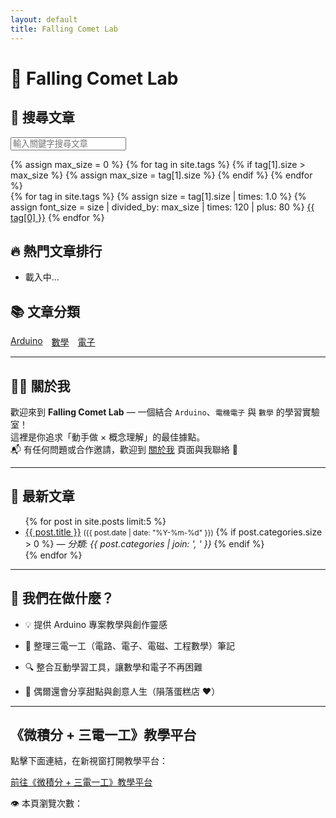 ```yaml
---
layout: default
title: Falling Comet Lab
---
```

<script type="module" src="/assets/js/viewCounter.js"></script>
# 🌠 Falling Comet Lab
<section>
  <h2>🔎 搜尋文章</h2>
  <input type="text" id="search-input" placeholder="輸入關鍵字搜尋文章">
  <ul id="search-results"></ul>
</section>

<section>
{% assign max_size = 0 %}
{% for tag in site.tags %}
  {% if tag[1].size > max_size %}
    {% assign max_size = tag[1].size %}
  {% endif %}
{% endfor %}

<div id="tag-cloud">
  {% for tag in site.tags %}
    {% assign size = tag[1].size | times: 1.0 %}
    {% assign font_size = size | divided_by: max_size | times: 120 | plus: 80 %}
    <a href="{{ site.baseurl }}/tags/{{ tag[0] }}" style="font-size: {{ font_size | round }}%;">{{ tag[0] }}</a>
  {% endfor %}
</div>
</section>

<script>
  const posts = [
    {% for post in site.posts %}
    {
      title: "{{ post.title | escape }}",
      url: "{{ post.url }}",
      content: "{{ post.content | strip_html | strip_newlines | escape }}"
    },
    {% endfor %}
  ];

  const searchInput = document.getElementById("search-input");
  const searchResults = document.getElementById("search-results");

  searchInput.addEventListener("input", () => {
    const q = searchInput.value.toLowerCase();
    searchResults.innerHTML = "";
    if (q.length < 2) return;

    const filtered = posts.filter(p => p.title.toLowerCase().includes(q) || p.content.toLowerCase().includes(q));
    if (filtered.length === 0) {
      searchResults.innerHTML = "<li>找不到符合的文章</li>";
      return;
    }

    filtered.forEach(p => {
      const li = document.createElement("li");
      const a = document.createElement("a");
      a.href = p.url;
      a.textContent = p.title;
      li.appendChild(a);
      searchResults.appendChild(li);
    });
  });
</script>
<section>
  <h2>🔥 熱門文章排行</h2>
  <ul id="popular-posts">
    <li>載入中...</li>
  </ul>
</section>

<script type="module">
  import { initializeApp } from "https://www.gstatic.com/firebasejs/9.23.0/firebase-app.js";
  import { getFirestore, collection, query, orderBy, limit, getDocs } from "https://www.gstatic.com/firebasejs/9.23.0/firebase-firestore.js";

  const firebaseConfig = {
    apiKey: "AIzaSyBmR7K4ECZA0Vv0PlHn6dMxg5P06UsBnq0",
    authDomain: "falling-comet-lab-blog.firebaseapp.com",
    projectId: "falling-comet-lab-blog",
    storageBucket: "falling-comet-lab-blog.appspot.com",
    messagingSenderId: "275403715950",
    appId: "1:275403715950:web:25383ec082d6ff3338bd7f",
    measurementId: "G-TRDSPMNYQK"
  };

  const app = initializeApp(firebaseConfig);
  const db = getFirestore(app);

  async function loadPopularPosts() {
    const popularPostsEl = document.getElementById("popular-posts");
    const q = query(collection(db, "posts"), orderBy("views", "desc"), limit(5));
    const querySnapshot = await getDocs(q);

    popularPostsEl.innerHTML = "";

    querySnapshot.forEach(doc => {
      const data = doc.data();
      const id = doc.id.replace(/_/g, "/"); // 反轉path格式成URL path

      // 預設 post title 使用 doc id，你可以改成存標題欄位
      const title = data.title || id;

      const li = document.createElement("li");
      const a = document.createElement("a");
      a.href = id === "index" ? "/" : id;
      a.textContent = `${title}（瀏覽: ${data.views || 0}）`;
      li.appendChild(a);
      popularPostsEl.appendChild(li);
    });

    if (querySnapshot.empty) {
      popularPostsEl.innerHTML = "<li>還沒有熱門文章喔！</li>";
    }
  }

  loadPopularPosts();
</script>
## 📚 文章分類

<nav>
  <ul style="list-style: none; padding: 0; display: flex; gap: 1em;">
    <li><a href="{{ site.baseurl }}/categories/arduino">Arduino</a></li>
    <li><a href="{{ site.baseurl }}/categories/數學">數學</a></li>
    <li><a href="{{ site.baseurl }}/categories/電子">電子</a></li>
  </ul>
</nav>

---

## 👩‍💻 關於我

歡迎來到 **Falling Comet Lab** — 一個結合 `Arduino`、`電機電子` 與 `數學` 的學習實驗室！  
這裡是你追求「動手做 × 概念理解」的最佳據點。  
📬 有任何問題或合作邀請，歡迎到 [關於我](/about/) 頁面與我聯絡 🙌

---

## 🔧 最新文章

<ul>
  {% for post in site.posts limit:5 %}
    <li>
      <a href="{{ post.url }}">{{ post.title }}</a>  
      <small>({{ post.date | date: "%Y-%m-%d" }})</small>
      {% if post.categories.size > 0 %}
        <em>— 分類: {{ post.categories | join: ', ' }}</em>
      {% endif %}
    </li>
  {% endfor %}
</ul>

---

## 🎯 我們在做什麼？

- 💡 提供 Arduino 專案教學與創作靈感  

- 📘 整理三電一工（電路、電子、電磁、工程數學）筆記  

- 🔍 整合互動學習工具，讓數學和電子不再困難  

- 🧁 偶爾還會分享甜點與創意人生（隕落蛋糕店 ♥）
---
  ## 《微積分 + 三電一工》教學平台
<p>點擊下面連結，在新視窗打開教學平台：</p>
<a href="https://go-big-or-go-home.streamlit.app/" target="_blank" rel="noopener noreferrer">
  前往《微積分 + 三電一工》教學平台
</a>

  <p><span id="view-counter">👁️ 本頁瀏覽次數：</span></p>
